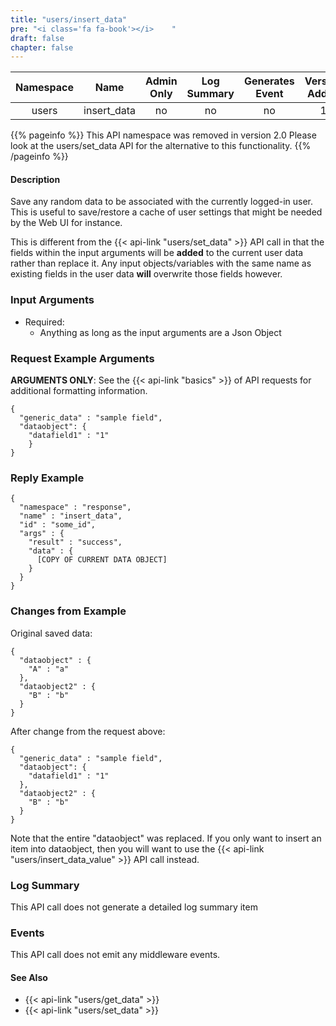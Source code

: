 ```yaml
---
title: "users/insert_data"
pre: "<i class='fa fa-book'></i>	"
draft: false
chapter: false
---
```


| Namespace | Name | Admin Only | Log Summary | Generates Event | Version Added | Version Removed|
|:----------------:|:--------:|:--------:|:--------:|:--------:|:---:|:---:|
| users | insert_data | no | no | no | 1 |2.0|

{{% pageinfo %}}
This API namespace was removed in version 2.0
Please look at the users/set_data API for the alternative to this functionality.
{{% /pageinfo %}}

#### Description
Save any random data to be associated with the currently logged-in user. 
This is useful to save/restore a cache of user settings that might be needed by the Web UI for instance.

This is different from the {{< api-link "users/set_data" >}} API call in that the fields within the input arguments will be **added** to the  current user data rather than replace it. Any input objects/variables with the same name as existing fields in the user data **will** overwrite those fields however.

### Input Arguments
* Required:
   * Anything as long as the input arguments are a Json Object

### Request Example Arguments
**ARGUMENTS ONLY**: See the {{< api-link "basics" >}} of API requests for additional formatting information.

```
{
  "generic_data" : "sample field",
  "dataobject": {
    "datafield1" : "1"
    }
}
```

### Reply Example
```
{
  "namespace" : "response",
  "name" : "insert_data",
  "id" : "some_id",
  "args" : {
    "result" : "success",
    "data" : {
      [COPY OF CURRENT DATA OBJECT]
    }
  }
}
```

### Changes from Example
Original saved data:
```
{
  "dataobject" : {
    "A" : "a"
  },
  "dataobject2" : {
    "B" : "b"
  }
}
```

After change from the request above:
```
{
  "generic_data" : "sample field",
  "dataobject": {
    "datafield1" : "1"
  },
  "dataobject2" : {
    "B" : "b"
  }
}
```
Note that the entire "dataobject" was replaced. If you only want to insert an item into dataobject, then you will want to use the {{< api-link "users/insert_data_value" >}} API call instead.

### Log Summary
This API call does not generate a detailed log summary item

### Events
This API call does not emit any middleware events.

#### See Also
* {{< api-link "users/get_data" >}}
* {{< api-link "users/set_data" >}}
